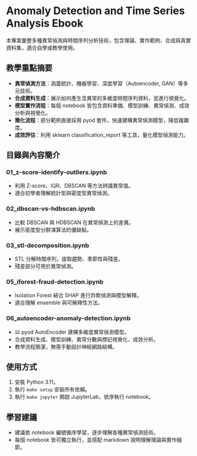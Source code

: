 # Anomaly Detection and Time Series Analysis Ebook

本專案彙整多種異常偵測與時間序列分析技術，包含理論、實作範例、合成與真實資料集，適合自學或教學使用。

## 教學重點摘要
- **異常偵測方法**：涵蓋統計、機器學習、深度學習（Autoencoder, GAN）等多元技術。
- **合成資料生成**：展示如何產生含異常的多維度時間序列資料，並進行視覺化。
- **模型實作流程**：每個 notebook 皆包含資料準備、模型訓練、異常偵測、成效分析與視覺化。
- **簡化流程**：部分範例直接採用 pyod 套件，快速建構異常偵測模型，降低複雜度。
- **成效評估**：利用 sklearn classification_report 等工具，量化模型偵測能力。

## 目錄與內容簡介

### 01_z-score-identify-outliers.ipynb
- 利用 Z-score、IQR、DBSCAN 等方法辨識異常值。
- 適合初學者理解統計型與密度型異常偵測。

### 02_dbscan-vs-hdbscan.ipynb
- 比較 DBSCAN 與 HDBSCAN 在異常偵測上的差異。
- 展示密度型分群演算法的優缺點。

### 03_stl-decomposition.ipynb
- STL 分解時間序列，提取趨勢、季節性與殘差。
- 殘差部分可用於異常偵測。

### 05_iforest-fraud-detection.ipynb
- Isolation Forest 結合 SHAP 進行詐欺偵測與模型解釋。
- 適合理解 ensemble 與可解釋性方法。

### 06_autoencoder-anomaly-detection.ipynb
- 以 pyod AutoEncoder 建構多維度異常偵測模型。
- 合成資料生成、模型訓練、異常分數與標記視覺化、成效分析。
- 教學流程簡潔，無需手動設計神經網路結構。

## 使用方式
1. 安裝 Python 3.11。
2. 執行 `make setup` 安裝所有依賴。
3. 執行 `make jupyter` 開啟 JupyterLab，依序執行 notebook。

## 學習建議
- 建議依 notebook 編號循序學習，逐步理解各種異常偵測技術。
- 每個 notebook 皆可獨立執行，並搭配 markdown 說明理解理論與實作細節。
